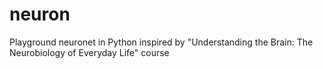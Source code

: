 # neuron
Playground neuronet in Python inspired by "Understanding the Brain: The Neurobiology of Everyday Life" course
